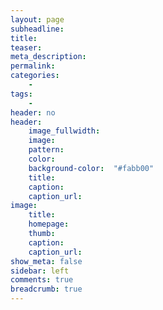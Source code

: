 ```yaml
---
layout: page
subheadline: 
title: 
teaser: 
meta_description:
permalink:
categories:
    - 
tags:
    - 
header: no
header:
    image_fullwidth: 
    image:
    pattern:
    color:
    background-color:  "#fabb00"
    title: 
    caption: 
    caption_url: 
image:
    title:
    homepage:
    thumb:
    caption:
    caption_url:
show_meta: false
sidebar: left
comments: true
breadcrumb: true
---
```


